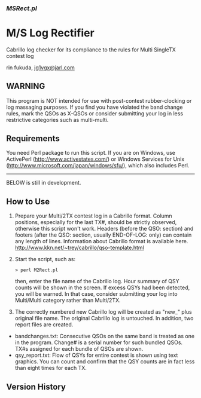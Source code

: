 ### _MSRect.pl_
M/S Log Rectifier
=================
Cabrillo log checker for its compliance to the rules
for Multi SingleTX contest log

rin fukuda, jg1vgx@jarl.com

WARNING
-------
This program is NOT intended for use with post-contest rubber-clocking or log massaging purposes.
If you find you have violated the band change rules, mark the QSOs as X-QSOs or consider submitting your log in less restrictive categories such as multi-multi.

Requirements
------------
You need Perl package to run this script. If you are on Windows, use ActivePerl (http://www.activestates.com/) or Windows Services for Unix (http://www.microsoft.com/japan/windows/sfu/), which also includes Perl. 

---
BELOW is still in development.

How to Use
----------
1. Prepare your Multi/2TX contest log in a Cabrillo format. Column positions, especially for the last TX#, should be strictly observed, otherwise this script won't work. Headers (before the QSO: section) and footers (after the QSO: section, usually END-OF-LOG: only) can contain any length of lines.
Information about Cabrillo format is available here.
http://www.kkn.net/~trey/cabrillo/qso-template.html

2. Start the script, such as:

    ```
    > perl M2Rect.pl
    ```
    
    then, enter the file name of the Cabrillo log. Hour summary of QSY counts will be shown in the screen. If excess QSYs had been detected, you will be warned. In that case, consider submitting your log into Multi/Multi category rather than Multi/2TX.

3. The correctly numbered new Cabrillo log will be created as "new_" plus original file name. The original Cabrillo log is untouched. In addition, two report files are created.

- bandchanges.txt: Consecutive QSOs on the same band is treated as one in the program. Change# is a serial number for such bundled QSOs. TX#s assigned for each bundle of QSOs are shown.
- qsy_report.txt: Flow of QSYs for entire contest is shown using text graphics. You can count and confirm that the QSY counts are in fact less than eight times for each TX.

Version History
---------------
